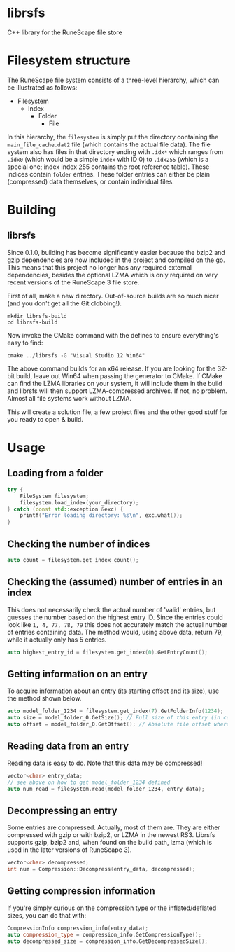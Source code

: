 # librsfs
C++ library for the RuneScape file store

# Filesystem structure
The RuneScape file system consists of a three-level hierarchy, which can be illustrated as follows:

 - Filesystem
   - Index
     - Folder
         - File

In this hierarchy, the `filesystem` is simply put the directory containing the `main_file_cache.dat2` file 
(which contains the actual file data). The file system also has files in that directory ending with `.idx*` which 
ranges from `.idx0` (which would be a simple `index` with ID 0) to `.idx255` (which is a special one; index 
index 255 contains the root reference table). These indices contain `folder` entries. These folder entries can 
either be plain (compressed) data themselves, or contain individual files. 

# Building

## librsfs
Since 0.1.0, building has become significantly easier because the bzip2 and gzip dependencies are now included in the project and compiled on the go. This means that this project no longer has any required external dependencies, besides the optional LZMA which is only required on very recent versions of the RuneScape 3 file store.

First of all, make a new directory. Out-of-source builds are so much nicer (and you don't get all the Git clobbing!).

```
mkdir librsfs-build
cd librsfs-build
```

Now invoke the CMake command with the defines to ensure everything's easy to find:

```
cmake ../librsfs -G "Visual Studio 12 Win64"
```

The above command builds for an x64 release. If you are looking for the 32-bit build, leave out Win64 when passing the generator to CMake. If CMake can find the LZMA libraries on your system, it will include them in the build and librsfs will then support LZMA-compressed archives. If not, no problem. Almost all file systems work without LZMA.

This will create a solution file, a few project files and the other good stuff for you ready to open & build.


# Usage

## Loading from a folder

```c++
try {
	FileSystem filesystem;
	filesystem.load_index(your_directory);
} catch (const std::exception &exc) {
	printf("Error loading directory: %s\n", exc.what());
}
```

## Checking the number of indices

```c++
auto count = filesystem.get_index_count();
```

## Checking the (assumed) number of entries in an index

This does not necessarily check the actual number of 'valid' entries, but guesses the number based on the highest entry ID. Since the entries could look like `1, 4, 77, 78, 79` this does not accurately match the actual number of entries containing data. The method would, using above data, return 79, while it actually only has 5 entries.
```c++
auto highest_entry_id = filesystem.get_index(0).GetEntryCount();
```

## Getting information on an entry

To acquire information about an entry (its starting offset and its size), use the method shown below.
```c++
auto model_folder_1234 = filesystem.get_index(7).GetFolderInfo(1234);
auto size = model_folder_0.GetSize(); // Full size of this entry (in compressed form, that is)
auto offset = model_folder_0.GetOffset(); // Absolute file offset where the data starts
```

## Reading data from an entry

Reading data is easy to do. Note that this data may be compressed!

```c++
vector<char> entry_data;
// see above on how to get model_folder_1234 defined
auto num_read = filesystem.read(model_folder_1234, entry_data);
```

## Decompressing an entry

Some entries are compressed. Actually, most of them are. They are either compressed with gzip or with bzip2, or LZMA in the newest RS3. Librsfs supports gzip, bzip2 and, when found on the build path, lzma (which is used in the later versions of RuneScape 3).

```c++
vector<char> decompressed;
int num = Compression::Decompress(entry_data, decompressed);
```

## Getting compression information

If you're simply curious on the compression type or the inflated/deflated sizes, you can do that with:
```c++
CompressionInfo compression_info(entry_data);
auto compression_type = compression_info.GetCompressionType();
auto decompressed_size = compression_info.GetDecompressedSize();
```

